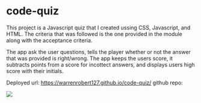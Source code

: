 # code-quiz

This project is a Javascript quiz that I created ussing CSS, Javascript, and HTML. The criteria that was followed is the one provided in the module along with the acceptance criteria.

The app ask the user questions, tells the player whether or not the answer that was provided is right/wrong. The app keeps the users score, it subtracts points from a score for incottect answers, and displays users high score with their initials.

Deployed url: https://warrenrobert127.github.io/code-quiz/
github repo: 


![](https://user-images.githubusercontent.com/20363030/154203056-8c2b774a-be8b-45aa-b19a-7165619088df.png)

